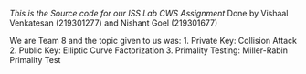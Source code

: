 *This is the Source code for our ISS Lab CWS Assignment*
Done by Vishaal Venkatesan (219301277) and Nishant Goel (219301677)

We are Team 8 and the topic given to us was:
    1. Private Key: Collision Attack
    2. Public Key: Elliptic Curve Factorization
    3. Primality Testing: Miller-Rabin Primality Test